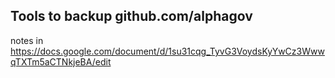 ## Tools to backup github.com/alphagov ##

notes in https://docs.google.com/document/d/1su31cqg_TyvG3VoydsKyYwCz3WwwqTXTm5aCTNkjeBA/edit

